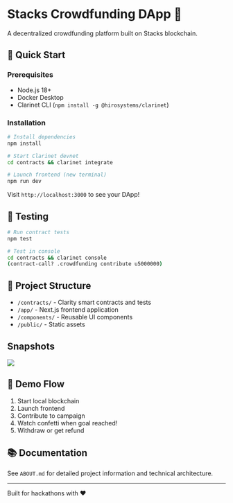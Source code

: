 # Stacks Crowdfunding DApp 🚀

A  decentralized crowdfunding platform built on Stacks blockchain.

## 🚀 Quick Start

### Prerequisites
- Node.js 18+
- Docker Desktop
- Clarinet CLI (`npm install -g @hirosystems/clarinet`)

### Installation

```bash
# Install dependencies
npm install

# Start Clarinet devnet
cd contracts && clarinet integrate

# Launch frontend (new terminal)
npm run dev
```

Visit `http://localhost:3000` to see your DApp!

## 🧪 Testing

```bash
# Run contract tests
npm test

# Test in console
cd contracts && clarinet console
(contract-call? .crowdfunding contribute u5000000)
```

## 📁 Project Structure

- `/contracts/` - Clarity smart contracts and tests
- `/app/` - Next.js frontend application
- `/components/` - Reusable UI components
- `/public/` - Static assets

## Snapshots
<img src="/Users/rahulnegi/Desktop/Screenshot 2025-08-29 at 2.54.19 PM.png">

## 🎯 Demo Flow

1. Start local blockchain
2. Launch frontend
3. Contribute to campaign
4. Watch confetti when goal reached!
5. Withdraw or get refund

## 📚 Documentation

See `ABOUT.md` for detailed project information and technical architecture.

---

Built for hackathons with ❤️
